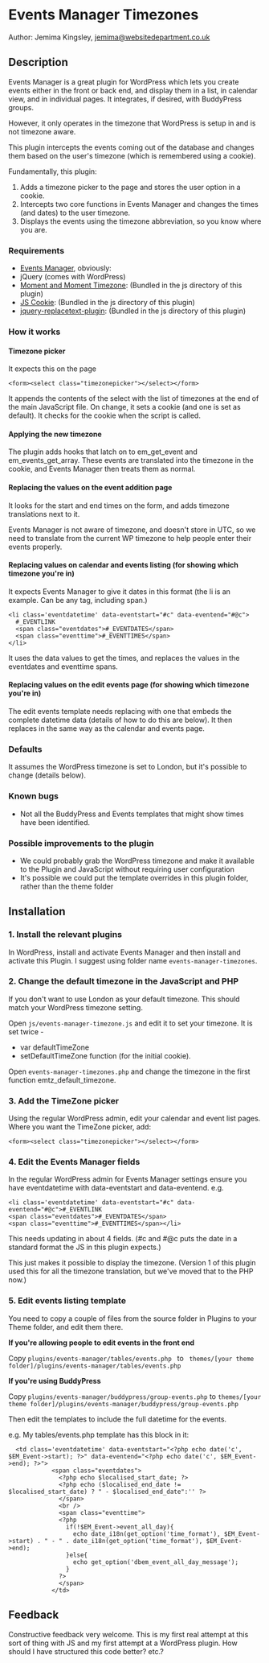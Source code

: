 # Events Manager Timezones
Author: Jemima Kingsley, jemima@websitedepartment.co.uk

## Description
Events Manager is a great plugin for WordPress which lets you create events either in the front or back end, and display them in a list, in calendar view, and in individual pages. It integrates, if desired, with BuddyPress groups.

However, it only operates in the timezone that WordPress is setup in and is not timezone aware.

This plugin intercepts the events coming out of the database and changes them based on the user's timezone (which is remembered using a cookie).

Fundamentally, this plugin:
1. Adds a timezone picker to the page and stores the user option in a cookie.
2. Intercepts two core functions in Events Manager and changes the times (and dates) to the user timezone.
3. Displays the events using the timezone abbreviation, so you know where you are.

### Requirements
  - [Events Manager](http://wp-events-plugin.com/), obviously:
  - jQuery (comes with WordPress)
  - [Moment and Moment Timezone](http://momentjs.com/): (Bundled in the js directory of this plugin)
  - [JS Cookie](https://github.com/js-cookie/js-cookie): (Bundled in the js directory of this plugin)
  - [jquery-replacetext-plugin](http://benalman.com/projects/jquery-replacetext-plugin/): (Bundled in the js directory of this plugin) 

### How it works
#### Timezone picker
It expects this on the page
```
<form><select class="timezonepicker"></select></form>
```
It appends the contents of the select with the list of timezones at the end of the main JavaScript file.
On change, it sets a cookie (and one is set as default).
It checks for the cookie when the script is called.

#### Applying the new timezone
The plugin adds hooks that latch on to em_get_event and em_events_get_array. These events are translated into the timezone in the cookie, and Events Manager then treats them as normal. 

#### Replacing the values on the event addition page
It looks for the start and end times on the form, and adds timezone translations next to it.

Events Manager is not aware of timezone, and doesn't store in UTC, so we need to translate from the current WP timezone to help people enter their events properly.

#### Replacing values on calendar and events listing (for showing which timezone you're in)
It expects Events Manager to give it dates in this format (the li is an example. Can be any tag, including span.)

```
<li class='eventdatetime' data-eventstart="#c" data-eventend="#@c">
  #_EVENTLINK
  <span class="eventdates">#_EVENTDATES</span>
  <span class="eventtime">#_EVENTTIMES</span>
</li>
```
It uses the data values to get the times, and replaces the values in the eventdates and eventtime spans.

#### Replacing values on the edit events page (for showing which timezone you're in)
The edit events template needs replacing with one that embeds the complete datetime data (details of how to do this are below). It then replaces in the same way as the calendar and events page.

### Defaults
It assumes the WordPress timezone is set to London, but it's possible to change (details below).

### Known bugs
 - Not all the BuddyPress and Events templates that might show times have been identified.

### Possible improvements to the plugin
 - We could probably grab the WordPress timezone and make it available to the Plugin and JavaScript without requiring user configuration 
 - It's possible we could put the template overrides in this plugin folder, rather than the theme folder

## Installation
### 1. Install the relevant plugins
In WordPress, install and activate Events Manager and then install and activate this Plugin. I suggest using folder name ``events-manager-timezones``.

### 2. Change the default timezone in the JavaScript and PHP
If you don't want to use London as your default timezone. This should match your WordPress timezone setting.

Open ``js/events-manager-timezone.js`` and edit it to set your timezone. It is set twice -
 - var defaultTimeZone
 - setDefaultTimeZone function (for the initial cookie).

Open ``events-manager-timezones.php`` and change the timezone in the first function emtz_default_timezone.

### 3. Add the TimeZone picker
Using the regular WordPress admin, edit your calendar and event list pages. Where you want the TimeZone picker, add:
```
<form><select class="timezonepicker"></select></form>
```
### 4. Edit the Events Manager fields
In the regular WordPress admin for Events Manager settings ensure you have eventdatetime with data-eventstart and data-eventend. e.g.
```
<li class='eventdatetime' data-eventstart="#c" data-eventend="#@c">#_EVENTLINK
<span class="eventdates">#_EVENTDATES</span>
<span class="eventtime">#_EVENTTIMES</span></li>
```
This needs updating in about 4 fields. (#c and #@c puts the date in a standard format the JS in this plugin expects.)

This just makes it possible to display the timezone. (Version 1 of this plugin used this for all the timezone translation, but we've moved that to the PHP now.)

### 5. Edit events listing template
You need to copy a couple of files from the source folder in Plugins to your Theme folder, and edit them there.

**If you're allowing people to edit events in the front end**

Copy
``plugins/events-manager/tables/events.php ``
to ``
themes/[your theme folder]/plugins/events-manager/tables/events.php``

**If you're using BuddyPress**

Copy
``plugins/events-manager/buddypress/group-events.php``
to
``themes/[your theme folder]/plugins/events-manager/buddypress/group-events.php``

Then edit the templates to include the full datetime for the events.

e.g. My tables/events.php template has this block in it:
```
  <td class='eventdatetime' data-eventstart="<?php echo date('c', $EM_Event->start); ?>" data-eventend="<?php echo date('c', $EM_Event->end); ?>">
            <span class="eventdates">
              <?php echo $localised_start_date; ?>
              <?php echo ($localised_end_date != $localised_start_date) ? " - $localised_end_date":'' ?>
              </span>
              <br />
              <span class="eventtime">
              <?php
                if(!$EM_Event->event_all_day){
                  echo date_i18n(get_option('time_format'), $EM_Event->start) . " - " . date_i18n(get_option('time_format'), $EM_Event->end);
                }else{
                  echo get_option('dbem_event_all_day_message');
                }
              ?>
              </span>
            </td>
```
## Feedback

Constructive feedback very welcome. This is my first real attempt at this sort of thing with JS and my first attempt at a WordPress plugin. How should I have structured this code better? etc.?
